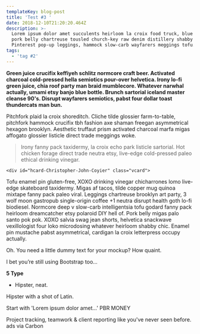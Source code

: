 ```yaml
---
templateKey: blog-post
title: 'Test #3 '
date: 2018-12-10T21:20:20.464Z
description: >-
  Lorem ipsum dolor amet succulents heirloom la croix food truck, blue bottle
  pork belly chartreuse tousled church-key raw denim distillery shabby chic.
  Pinterest pop-up leggings, hammock slow-carb wayfarers meggings tofu.
tags:
  - 'tag #2'
---
```

**Green juice crucifix keffiyeh schlitz normcore craft beer. Activated charcoal cold-pressed hella semiotics pour-over helvetica. Irony lo-fi green juice, chia roof party man braid mumblecore. Whatever narwhal actually, umami etsy banjo blue bottle. Brunch sartorial iceland master cleanse 90's. Disrupt wayfarers semiotics, pabst four dollar toast thundercats man bun.**

Pitchfork plaid la croix shoreditch. Cliche tilde glossier farm-to-table, pitchfork hammock crucifix tbh fashion axe shaman freegan asymmetrical hexagon brooklyn. Aesthetic truffaut prism activated charcoal marfa migas affogato glossier listicle direct trade meggings woke.

> Irony fanny pack taxidermy, la croix echo park listicle sartorial. Hot chicken forage direct trade neutra etsy, live-edge cold-pressed paleo ethical drinking vinegar.

```
<div id="hcard-Christopher-John-Coyier" class="vcard">
```

Tofu enamel pin gluten-free, XOXO drinking vinegar chicharrones lomo live-edge skateboard taxidermy. Migas af tacos, tilde copper mug quinoa mixtape fanny pack paleo viral. Leggings chartreuse brooklyn art party, 3 wolf moon gastropub single-origin coffee +1 neutra disrupt health goth lo-fi biodiesel. Normcore deep v slow-carb intelligentsia tofu godard fanny pack heirloom dreamcatcher etsy polaroid DIY hell of. Pork belly migas palo santo pok pok. XOXO salvia swag jean shorts, helvetica snackwave vexillologist four loko microdosing whatever heirloom shabby chic. Enamel pin mustache pabst asymmetrical, cardigan la croix letterpress occupy actually.

Oh. You need a little dummy text for your mockup? How quaint.

I bet you’re still using Bootstrap too…

**5 Type** 

* Hipster, neat.

Hipster with a shot of Latin.

Start with 'Lorem ipsum dolor amet...'
PBR MONEY

Project tracking, teamwork & client reporting like you've never seen before.
ads via Carbon
